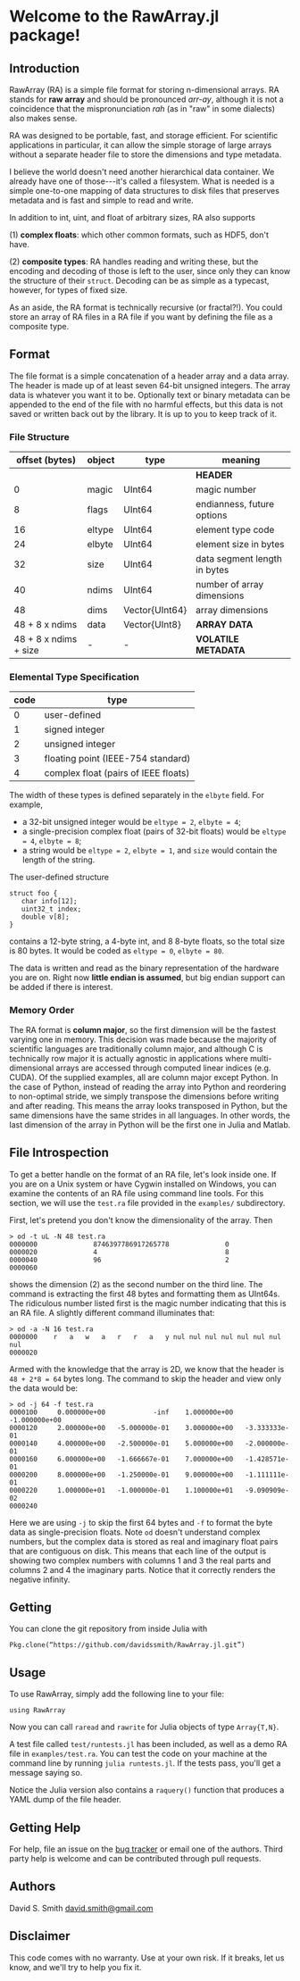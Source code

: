 Welcome to the RawArray.jl package!
===========================

Introduction
------------

RawArray (RA) is a simple file format for storing n-dimensional arrays. RA stands for **raw array**
and should be pronounced *arr-ay*, although it is not a coincidence that the
mispronunciation *rah* (as in "raw" in some dialects) also makes sense.

RA was designed to be portable, fast, and storage
efficient. For scientific applications in particular, it can allow the simple
storage of large arrays without a separate header file to store the
dimensions and type metadata. 

I believe the world doesn't need another hierarchical data container. We already have one of 
those---it's called a filesystem. What is needed is a simple one-to-one mapping of data structures to disk files that preserves metadata and is fast and simple to read and write.

In addition to int, uint, and float of arbitrary sizes, RA also supports

(1) **complex floats**: which other common formats, such as HDF5, don't have.

(2) **composite types**: RA handles reading and writing these, but the encoding and decoding of those is left to the user, since only they can know the structure of their `struct`. Decoding can be as simple as a typecast, however, for types of fixed size.

As an aside, the RA format is technically recursive (or fractal?!). You could store an array of RA files in a RA file if you want by defining the file as a composite type.

Format
-----------

The file format is a simple concatenation of a header array and a data array. The header is made up of at least seven 64-bit unsigned integers. The array data is whatever you want it to be. Optionally text or binary metadata can be appended to the end of the file with no harmful effects, but this data is not saved or written back out by the library. It is up to you to keep track of it.

### File Structure

| offset (bytes) | object | type           | meaning 
|----------------|--------|----------------|---------
|                |        |                | **HEADER**	
| 0              | magic  | UInt64         | magic number
| 8              | flags  | UInt64         | endianness, future options
| 16             | eltype | UInt64         | element type code
| 24             | elbyte | UInt64         | element size in bytes
| 32             | size   | UInt64         | data segment length in bytes
| 40             | ndims  | UInt64         | number of array dimensions
| 48             | dims   | Vector{UInt64} | array dimensions
| 48 + 8 x ndims | data   | Vector{UInt8}  | **ARRAY DATA**
| 48 + 8 x ndims + size | - | -             | **VOLATILE METADATA**

### Elemental Type Specification

| code | type
| ---- | ----
| 0    | user-defined
| 1    | signed integer
| 2    | unsigned integer
| 3    | floating point (IEEE-754 standard)
| 4    | complex float (pairs of IEEE floats)

The width of these types is defined separately in the `elbyte` field. For example, 

* a 32-bit unsigned integer would be `eltype = 2`, `elbyte = 4`;
* a single-precision complex float (pairs of 32-bit floats) would be `eltype = 4`, `elbyte = 8`;
* a string would be `eltype = 2`, `elbyte = 1`, and `size` would contain the length of the string.

The user-defined structure

```
struct foo {
   char info[12];
   uint32_t index;
   double v[8];
}
``` 

contains a 12-byte string, a 4-byte int, and 8 8-byte floats, so the total size is 80 bytes. It would be coded as `eltype = 0`, `elbyte = 80`.

The data is written and read as the binary representation of the hardware you are on. Right now **little endian is assumed**, but big endian support can be added if there is interest.

### Memory Order

The RA format is **column major**, so the first dimension will be the fastest varying one in memory. This decision was made because the majority of scientific languages are traditionally column major, and although C is technically row major it is actually agnostic in applications where multi-dimensional arrays are accessed through computed linear indices (e.g. CUDA).  Of the supplied examples, all are column major except Python. In the case of Python, instead of reading the array into Python and reordering to non-optimal stride, we simply transpose the dimensions before writing and after reading. This means the array looks transposed in Python, but the same dimensions have the same strides in all languages. In other words, the last dimension of the array in Python will be the first one in Julia and Matlab.



File Introspection
------------------
To get a better handle on the format of an RA file, let's look inside one. If you are on a Unix system or have Cygwin installed on Windows, you can examine the contents of an RA file using command line tools.  For this section, we will use the `test.ra` file provided in the `examples/` subdirectory. 

First, let's pretend you don't know the dimensionality of the array. Then


```
> od -t uL -N 48 test.ra
0000000              8746397786917265778              0
0000020              4                                8
0000040              96                               2
0000060

```

shows the dimension (2) as the second number on the third line. The command is extracting the first 48 bytes and formatting them as UInt64s. The ridiculous number listed first is the magic number indicating that this is an RA file. A slightly different command illuminates that:

```
> od -a -N 16 test.ra
0000000    r   a   w   a   r   r   a   y nul nul nul nul nul nul nul nul
0000020
```

Armed with the knowledge that the array is 2D, we know that the header is `48 + 2*8 = 64` bytes long. The command to skip the header and view only the data would be:

```
> od -j 64 -f test.ra
0000100     0.000000e+00            -inf    1.000000e+00   -1.000000e+00
0000120     2.000000e+00   -5.000000e-01    3.000000e+00   -3.333333e-01
0000140     4.000000e+00   -2.500000e-01    5.000000e+00   -2.000000e-01
0000160     6.000000e+00   -1.666667e-01    7.000000e+00   -1.428571e-01
0000200     8.000000e+00   -1.250000e-01    9.000000e+00   -1.111111e-01
0000220     1.000000e+01   -1.000000e-01    1.100000e+01   -9.090909e-02
0000240
```

Here we are using `-j` to skip the first 64 bytes and `-f` to format the byte data as single-precision floats. Note `od` doesn't understand complex numbers, but the complex data is stored as real and imaginary float pairs that are contiguous on disk. This means that each line of the output is showing two complex numbers with columns 1 and 3 the real parts and columns 2 and 4 the imaginary parts. Notice that it correctly renders the negative infinity.

Getting
-------

You can clone the git repository from inside Julia with

```
Pkg.clone(“https://github.com/davidssmith/RawArray.jl.git”)
```

Usage
-----

To use RawArray, simply add the following line to your file:

```
using RawArray
```

Now you can call `raread` and `rawrite` for Julia objects of type `Array{T,N}`.

A test file called `test/runtests.jl` has been included, as well as a demo RA file in `examples/test.ra`.  You can test the code on your machine at the command line by running `julia runtests.jl`. If the tests pass, you'll get a message saying so.

Notice the Julia version also contains a `raquery()` function that produces a YAML dump of the file header.

Getting Help
------------

For help, file an issue on the [bug tracker](http://github.com/davidssmith/RawArray.jl/issues) or email one of the authors.  Third party help is welcome and can be contributed through pull requests.

Authors
-------
David S. Smith [<david.smith@gmail.com>](mailto:david.smith@gmail.com)

Disclaimer
----------
This code comes with no warranty. Use at your own risk. If it breaks, let us know, and we'll try to help you fix it.

